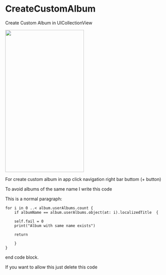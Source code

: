 # CreateCustomAlbum
Create Custom Album in UICollectionView

<img src = "https://user-images.githubusercontent.com/28393778/43570357-11ac9926-9675-11e8-9bc6-bc7d12bb9f26.gif" width="250" height="450"  />

For create custom album in app
click navigation right bar buttom (+ button)

To avoid albums of the same name
I write this code 

This is a normal paragraph:
    
    for i in 0 ..< album.userAlbums.count {
        if albumName == album.userAlbums.object(at: i).localizedTitle  {

        self.fail = 0
        print("Album with same name exists")

        return

        }
    }
end code block.

If you want to allow this just delete this code 

